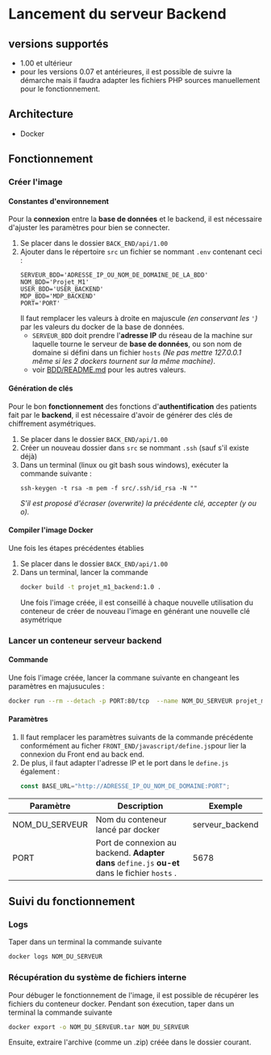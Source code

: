 # Lancement du serveur Backend
## versions supportés
- 1.00 et ultérieur
- pour les versions 0.07 et antérieures, il est possible de suivre la démarche mais il faudra adapter les fichiers PHP sources manuellement pour le fonctionnement.
## Architecture
- Docker
## Fonctionnement
### Créer l'image
#### Constantes d'environnement
Pour la **connexion** entre la **base de données** et le backend, il est nécessaire d'ajuster les paramètres pour bien se connecter.
1. Se placer dans le dossier `BACK_END/api/1.00`
2. Ajouter dans le répertoire `src` un fichier se nommant `.env` contenant ceci :
    ```.env
    SERVEUR_BDD='ADRESSE_IP_OU_NOM_DE_DOMAINE_DE_LA_BDD'
    NOM_BDD='Projet_M1'
    USER_BDD='USER_BACKEND'
    MDP_BDD='MDP_BACKEND'
    PORT='PORT'
    ```
    Il faut remplacer les valeurs à droite en majuscule *(en conservant les `'`)* par les valeurs du docker de la base de données.
    - `SERVEUR_BDD` doit prendre l'**adresse IP** du réseau de la machine sur laquelle tourne le serveur de **base de données**, ou son nom de domaine si défini dans un fichier `hosts` *(Ne pas mettre 127.0.0.1 même si les 2 dockers tournent sur la même machine)*.
    -  voir [BDD/README.md](../BDD/README.md) pour les autres valeurs.
#### Génération de clés
   
Pour le bon **fonctionnement** des fonctions d'**authentification** des patients fait par le **backend**, il est nécessaire d'avoir de générer des clés de chiffrement asymétriques.
1. Se placer dans le dossier `BACK_END/api/1.00`
2. Créer un nouveau dossier dans `src` se nommant `.ssh` (sauf s'il existe déjà)
3. Dans un terminal (linux ou git bash sous windows), exécuter la commande suivante :
     ```
     ssh-keygen -t rsa -m pem -f src/.ssh/id_rsa -N ""
    ```
    *S'il est proposé d'écraser (overwrite) la précédente clé, accepter (y ou o).*
#### Compiler l'image Docker
Une fois les étapes précédentes établies
1. Se placer dans le dossier `BACK_END/api/1.00`
2. Dans un terminal, lancer la commande
    ```bash
    docker build -t projet_m1_backend:1.0 .
    ```
    Une fois l'image créée, il est conseillé à chaque nouvelle utilisation du conteneur de créer de nouveau l'image en générant une nouvelle clé asymétrique
### Lancer un conteneur serveur backend
#### Commande
Une fois l'image créée, lancer la commane suivante en changeant les paramètres en majusucules :
```bash
docker run --rm --detach -p PORT:80/tcp  --name NOM_DU_SERVEUR projet_m1_backend:1.0
```
#### Paramètres
1. Il faut remplacer les paramètres suivants de la commande précédente conformément au ficher `FRONT_END/javascript/define.js`pour lier la connexion du Front end au back end. 
2. De plus, il faut adapter l'adresse IP et le port dans le `define.js` également :
    ```js
    const BASE_URL="http://ADRESSE_IP_OU_NOM_DE_DOMAINE:PORT";
    ```


| Paramètre      	| Description                                                                                                                                                                                                                                                                       	| Exemple                                  	|
|----------------	|-----------------------------------------------------------------------------------------------------------------------------------------------------------------------------------------------------------------------------------------------------------------------------------	|------------------------------------------	|
| NOM_DU_SERVEUR 	| Nom du conteneur lancé par docker                                                                                                                                                                                                                                                 	| serveur_backend                              	|
| PORT           	| Port de connexion au backend. **Adapter dans** `define.js` **ou-et** dans le fichier `hosts` .                                                                                                                                                                                                                     	| 5678                                     	|
## Suivi du fonctionnement
### Logs
Taper dans un terminal la commande suivante
```bash
docker logs NOM_DU_SERVEUR 
```
### Récupération du système de fichiers interne
Pour débuger le fonctionnement de l'image, il est possible de récupérer les fichiers du conteneur docker. Pendant son éxecution, taper dans un terminal la commande suivante
```bash
docker export -o NOM_DU_SERVEUR.tar NOM_DU_SERVEUR
```
Ensuite, extraire l'archive (comme un .zip) créée dans le dossier courant.
